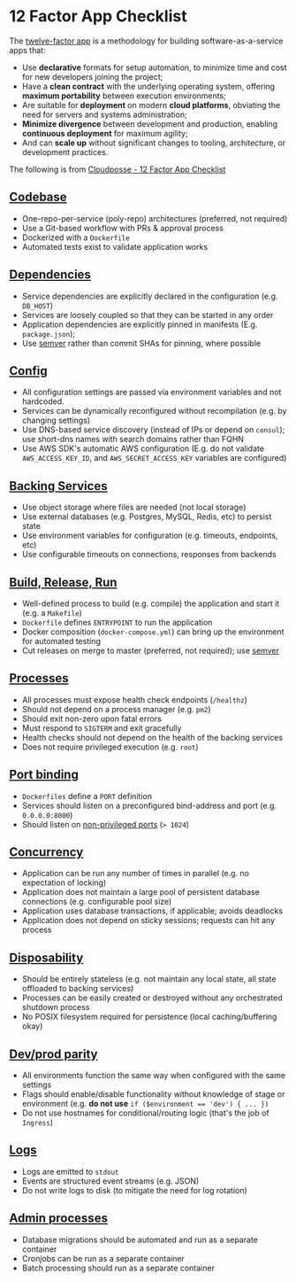 # 12 Factor App Checklist

The [twelve-factor app](https://12factor.net/) is a methodology for building software-as-a-service apps that:

- Use **declarative** formats for setup automation, to minimize time and cost for new developers joining the project;
- Have a **clean contract** with the underlying operating system, offering **maximum portability** between execution environments;
- Are suitable for **deployment** on modern **cloud platforms**, obviating the need for servers and systems administration;
- **Minimize divergence** between development and production, enabling **continuous deployment** for maximum agility;
- And can **scale up** without significant changes to tooling, architecture, or development practices.

The following is from [Cloudposse - 12 Factor App Checklist](https://cloudposse.com/12-factor-app/)

## [Codebase](https://12factor.net/codebase)

- One-repo-per-service (poly-repo) architectures (preferred, not required)
- Use a Git-based workflow with PRs & approval process
- Dockerized with a `Dockerfile`
- Automated tests exist to validate application works

## [Dependencies](https://12factor.net/dependencies)

- Service dependencies are explicitly declared in the configuration (e.g. `DB_HOST`)
- Services are loosely coupled so that they can be started in any order
- Application dependencies are explicitly pinned in manifests (E.g. `package.json`);
- Use [semver] rather than commit SHAs for pinning, where possible

## [Config](https://12factor.net/config)

- All configuration settings are passed via environment variables and not hardcoded.
- Services can be dynamically reconfigured without recompilation (e.g. by changing settings)
- Use DNS-based service discovery (instead of IPs or depend on `consul`); use short-dns names with search domains rather than FQHN
- Use AWS SDK's automatic AWS configuration (E.g. do not validate `AWS_ACCESS_KEY_ID`, and `AWS_SECRET_ACCESS_KEY` variables are configured)

## [Backing Services](https://12factor.net/backing-services)

- Use object storage where files are needed (not local storage)
- Use external databases (e.g. Postgres, MySQL, Redis, etc) to persist state
- Use environment variables for configuration (e.g. timeouts, endpoints, etc)
- Use configurable timeouts on connections, responses from backends

## [Build, Release, Run](https://12factor.net/build-release-run)

- Well-defined process to build (e.g. compile) the application and start it (e.g. a `Makefile`)
- `Dockerfile` defines `ENTRYPOINT` to run the application
- Docker composition (`docker-compose.yml`) can bring up the environment for automated testing
- Cut releases on merge to master (preferred, not required); use [semver]

## [Processes](https://12factor.net/processes)

- All processes must expose health check endpoints (`/healthz`)
- Should not depend on a process manager (e.g. `pm2`)
- Should exit non-zero upon fatal errors
- Must respond to `SIGTERM` and exit gracefully
- Health checks should not depend on the health of the backing services
- Does not require privileged execution (e.g. `root`)

## [Port binding](https://12factor.net/port-binding)

- `Dockerfiles` define a `PORT` definition
- Services should listen on a preconfigured bind-address and port (e.g. `0.0.0.0:8000`)
- Should listen on [non-privileged ports](https://www.w3.org/Daemon/User/Installation/PrivilegedPorts.html) (`> 1024`)

## [Concurrency](https://12factor.net/concurrency)

- Application can be run any number of times in parallel (e.g. no expectation of locking)
- Application does not maintain a large pool of persistent database connections (e.g. configurable pool size)
- Application uses database transactions, if applicable; avoids deadlocks
- Application does not depend on sticky sessions; requests can hit any process

## [Disposability](https://12factor.net/disposability)

- Should be entirely stateless (e.g. not maintain any local state, all state offloaded to backing services)
- Processes can be easily created or destroyed without any orchestrated shutdown process
- No POSIX filesystem required for persistence (local caching/buffering okay)

## [Dev/prod parity](https://12factor.net/dev-prod-parity)

- All environments function the same way when configured with the same settings
- Flags should enable/disable functionality without knowledge of stage or environment (e.g. **do not use** `if ($environment == 'dev') { ... })`
- Do not use hostnames for conditional/routing logic (that's the job of `Ingress`)

## [Logs](https://12factor.net/logs)

- Logs are emitted to `stdout`
- Events are structured event streams (e.g. JSON)
- Do not write logs to disk (to mitigate the need for log rotation)

## [Admin processes](https://12factor.net/admin-processes)

- Database migrations should be automated and run as a separate container
- Cronjobs can be run as a separate container
- Batch processing should run as a separate container

<!-- MARKDOWN REFERENCES -->

[semver]: https://semver.org/
